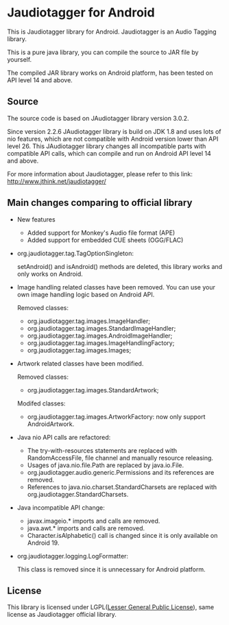 Jaudiotagger for Android
======================
This is Jaudiotagger library for Android. Jaudiotagger is an Audio Tagging library.

This is a pure java library, you can compile the source to JAR file by yourself.

The compiled JAR library works on Android platform, has been tested on API level 14 and above.


<h2>Source</h2>

The source code is based on JAudiotagger library version 3.0.2.

Since version 2.2.6 JAudiotagger library is build on JDK 1.8 and uses lots of nio features, which are not compatible with Android version lower than API level 26. This JAudiotagger library changes all incompatible parts with compatible API calls, which can compile and run on Android API level 14 and above.

For more information about Jaudiotagger, please refer to this link: http://www.jthink.net/jaudiotagger/

<h2>Main changes comparing to official library</h2>

- New features

  - Added support for Monkey's Audio file format (APE)
  - Added support for embedded CUE sheets (OGG/FLAC)

- org.jaudiotagger.tag.TagOptionSingleton:

   setAndroid() and isAndroid() methods are deleted, this library works and only works on Android.
   
- Image handling related classes have been removed. You can use your own image handling logic based on Android API.

   Removed classes: 
   
   - org.jaudiotagger.tag.images.ImageHandler;
   - org.jaudiotagger.tag.images.StandardImageHandler;
   - org.jaudiotagger.tag.images.AndroidImageHandler;
   - org.jaudiotagger.tag.images.ImageHandlingFactory;
   - org.jaudiotagger.tag.images.Images;

- Artwork related classes have been modified.

   Removed classes:
   
   - org.jaudiotagger.tag.images.StandardArtwork;
   
   Modifed classes:
   
   - org.jaudiotagger.tag.images.ArtworkFactory: now only support AndroidArtwork.
   
- Java nio API calls are refactored:

   - The try-with-resources statements are replaced with RandomAccessFile, file channel and manually resource releasing.
   - Usages of java.nio.file.Path are replaced by java.io.File.
   - org.jaudiotagger.audio.generic.Permissions and its references are removed.
   - References to java.nio.charset.StandardCharsets are replaced with org.jaudiotagger.StandardCharsets.

- Java incompatible API change:

   - javax.imageio.* imports and calls are removed.
   - java.awt.* imports and calls are removed.
   - Character.isAlphabetic() call is changed since it is only available on Android 19.

- org.jaudiotagger.logging.LogFormatter:

   This class is removed since it is unnecessary for Android platform.
   
<h2>License</h2>

This library is licensed under LGPL([Lesser General Public License](http://www.gnu.org/copyleft/lesser.html)), same license as Jaudiotagger official library.
